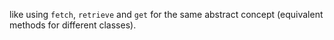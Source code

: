 like using `fetch`, `retrieve` and `get` for the same abstract concept (equivalent methods for different classes).